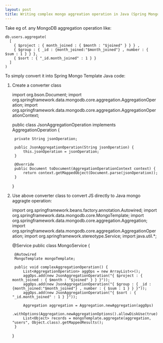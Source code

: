 ```yaml
---
layout: post
title: Writing complex mongo aggreation operation in Java (Spring Mongo Template)
---
```


Take eg of. any MongoDB aggregation operation like:

    db.users.aggregate(
	  [
	    { $project : { month_joined : { $month : "$joined" } } } ,
	    { $group : { _id : {month_joined:"$month_joined"} , number : { $sum : 1 } } },
	    { $sort : { "_id.month_joined" : 1 } }
	  ]
	)

To simply convert it into Spring Mongo Template Java code:
1. Create a converter class

    import org.bson.Document;
	import org.springframework.data.mongodb.core.aggregation.AggregationOperation;
	import org.springframework.data.mongodb.core.aggregation.AggregationOperationContext;

	public class JsonAggregationOperation implements AggregationOperation {

	    private String jsonOperation;

	    public JsonAggregationOperation(String jsonOperation) {
	        this.jsonOperation = jsonOperation;
	    }

	    @Override
	    public Document toDocument(AggregationOperationContext context) {
	        return context.getMappedObject(Document.parse(jsonOperation));
	    }

	}


2. Use above converter class to convert JS directly to Java mongo aggragte operation:

	import org.springframework.beans.factory.annotation.Autowired;
	import org.springframework.data.mongodb.core.MongoTemplate;
	import org.springframework.data.mongodb.core.aggregation.Aggregation;
	import org.springframework.data.mongodb.core.aggregation.AggregationOperation;
	import org.springframework.stereotype.Service;
	import java.util.*;

	@Service
	public class MongoService {

	    @Autowired
	    MongoTemplate mongoTemplate;

	    public void complexAggregationOperation() {
	        List<AggregationOperation> aggOps = new ArrayList<>();
	        aggOps.add(new JsonAggregationOperation("{ $project : { month_joined : { $month : "$joined" } } }"));
	        aggOps.add(new JsonAggregationOperation("{ $group : { _id : {month_joined:"$month_joined"} , number : { $sum : 1 } } }"));
	        aggOps.add(new JsonAggregationOperation("{ $sort : { "_id.month_joined" : 1 } }"));

	        Aggregation aggregation = Aggregation.newAggregation(aggOps)
	                .withOptions(Aggregation.newAggregationOptions().allowDiskUse(true).build());
	        List<Object> records = mongoTemplate.aggregate(aggregation, "users", Object.class).getMappedResults();
	    }
	}
